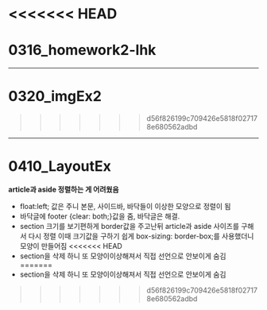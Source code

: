 <<<<<<< HEAD
=======
# 0316_homework2-lhk
-------------------
# 0320_imgEx2
>>>>>>> d56f826199c709426e5818f027178e680562adbd
----------------------
# 0410_LayoutEx
**article과 aside 정렬하는 게 어려웠음**

* float:left; 값은 주니 본문, 사이드바, 바닥들이 이상한 모양으로 정렬이 됨
* 바닥글에 footer {clear: both;}값을 줌, 바닥글은 해결.
* section 크기를 보기편하게 border값을 주고난뒤 article과 aside 사이즈를 구해서 다시 정렬
이때 크기값을 구하기 쉽게  box-sizing: border-box;를 사용했더니 모양이 만들어짐 
<<<<<<< HEAD
* section을 삭제 하니 또 모양이이상해져서 직접 선언으로 안보이게 숨김
=======
* section을 삭제 하니 또 모양이이상해져서 직접 선언으로 안보이게 숨김
>>>>>>> d56f826199c709426e5818f027178e680562adbd

